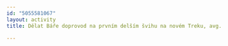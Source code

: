 ```yaml
---
id: "5055581067"
layout: activity
title: Dělat Báře doprovod na prvním delším švihu na novém Treku, avg. HR 111

---
```

